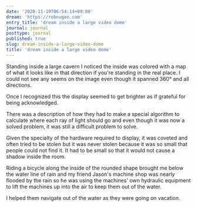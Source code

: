 ```yaml
---
date: '2020-11-19T06:54:14+09:00'
dream: 'https://robnugen.com'
entry_title: 'dream inside a large video dome'
journal: journal
posttype: journal
published: true
slug: dream-inside-a-large-video-dome
title: 'dream inside a large video dome'
---
```


<p class='dream'>Standing inside a large cavern I noticed the inside was colored with a map of what it looks like in that direction if you're standing in the real place. I could not see any seems on the image even though it spanned 360° and all directions.</p>

<p class='dream'>
Once I recognized this the display seemed to get brighter as if grateful for being acknowledged.</p>

<p class='dream'>
There was a description of how they had to make a special algorithm to calculate where each ray of light should go and even though it was now a solved problem, it was still a difficult problem to solve.</p>

<p class='dream'>
Given the specialty of the hardware required to display, it was coveted and often tried to be stolen but it was never stolen because it was so small that people could not find it. It had to be small so that it would not cause a shadow inside the room.</p>

<p class='dream'>
Riding a bicycle along the inside of the rounded shape brought me below the water line of rain and my friend Jason's machine shop was nearly flooded by the rain so he was using the machines' own hydraulic equipment to lift the machines up into the air to keep them out of the water. </p>

<p class='dream'>
I helped them navigate out of the water as they were going on vacation.</p>

<p class='dream'></p>
